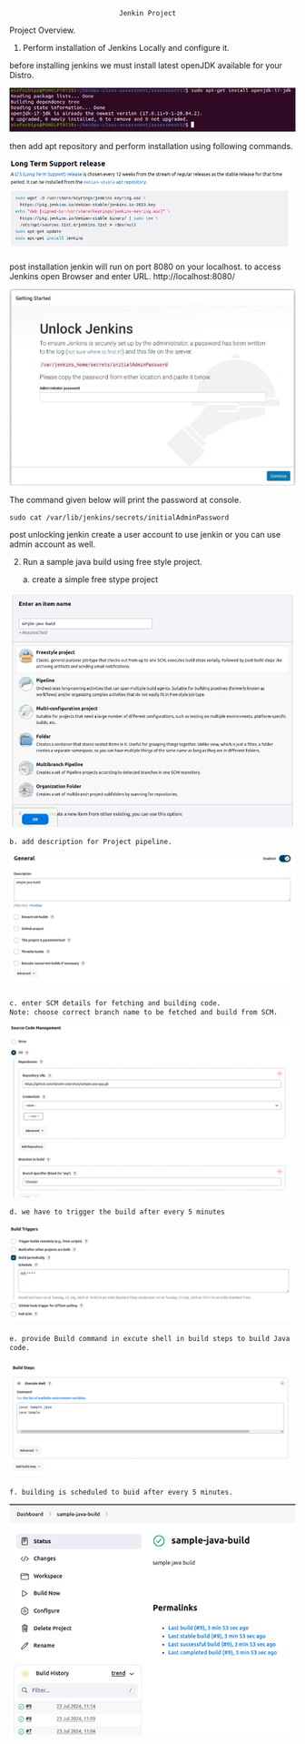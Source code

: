                                Jenkin Project

Project Overview.

1. Perform installation of Jenkins Locally and configure it.

before installing jenkins we must install latest openJDK available for your Distro.

![alt text](img/image.png)

then add apt repository and perform installation using following commands.

![alt text](img/image-1.png)

post installation jenkin will run on port 8080 on your localhost.
to access Jenkins open Browser and enter URL. http://localhost:8080/

![alt text](img/image-2.png)

The command given below will print the password at console.

    sudo cat /var/lib/jenkins/secrets/initialAdminPassword 

post unlocking jenkin create a user account to use jenkin or you can use admin account as well.

2. Run a sample java build using free style project.

    a. create a simple free stype project 

![alt text](img/image-3.png)

    b. add description for Project pipeline.
    
![alt text](img/image-4.png)

    c. enter SCM details for fetching and building code.
    Note: choose correct branch name to be fetched and build from SCM.

![alt text](img/image-5.png)

    d. we have to trigger the build after every 5 minutes

![alt text](img/image-6.png)

    e. provide Build command in excute shell in build steps to build Java code.

![alt text](img/image-8.png)
    
    
    f. building is scheduled to buid after every 5 minutes.

![alt text](img/image-7.png)